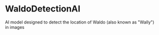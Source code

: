 # WaldoDetectionAI
AI model designed to detect the location of Waldo (also known as "Wally") in images
